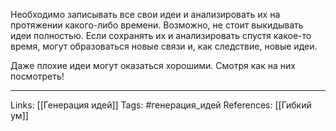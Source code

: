 Необходимо записывать все свои идеи и анализировать их на протяжении какого-либо времени. Возможно, не стоит выкидывать идеи полностью. Если сохранять их и анализировать спустя какое-то время, могут образоваться новые связи и, как следствие, новые идеи. 

Даже плохие идеи могут оказаться хорошими. Смотря как на них посмотреть!
___
Links: [[Генерация идей]]
Tags: #генерация_идей 
References: [[Гибкий ум]] 